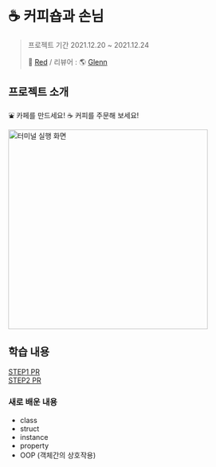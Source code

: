 # ☕️ 커피숍과 손님
>프로젝트 기간 2021.12.20 ~ 2021.12.24
>
> 🔴 [Red](https://github.com/cherrishRed) / 리뷰어 : 🌎 [Glenn](https://github.com/Journey36)

## 프로젝트 소개
⛲️ 카페를 만드세요!
☕️ 커피를 주문해 보세요!

<img title="터미널 실행 화면" src="https://i.imgur.com/ENLc7nI.png" width="400">

## 학습 내용

[STEP1 PR](https://github.com/yagom-academy/swift-starter-week3/pull/3) <br>
[STEP2 PR](https://github.com/yagom-academy/swift-starter-week3/pull/13)

### 새로 배운 내용
* class
* struct
* instance
* property
* OOP (객체간의 상호작용)
